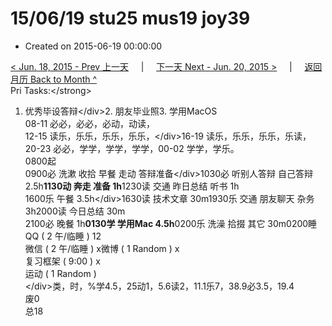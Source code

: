# 15/06/19 stu25 mus19 joy39

* Created on 2015-06-19 00:00:00

[&lt; Jun. 18, 2015 - Prev 上一天](d18.md)     \|     [下一天 Next - Jun. 20, 2015 &gt;](d20.md)     \|     [返回月历 Back to Month ^](index.md)   
Pri Tasks:&lt;/strong&gt;  
1. 优秀毕设答辩&lt;/div&gt;2. 朋友毕业照3. 学用MacOS  
08-11 必必，必必，必动，动读，  
12-15 读乐，乐乐，乐乐，乐乐，&lt;/div&gt;16-19 读乐，乐乐，乐乐，乐读，20-23 必必，学学，学学，学学，00-02 学学，学乐。  
0800起  
0900必 洗漱 收拾 早餐 走动 答辩准备&lt;/div&gt;1030必 听别人答辩 自己答辩 2.5h**1130动 奔走 准备 1h**1230读 交通 昨日总结 听书 1h  
1600乐 午餐 3.5h&lt;/div&gt;1630读 技术文章 30m1930乐 交通 朋友聊天 杂务 3h2000读 今日总结 30m  
2100必 晚餐 1h**0130学 学用Mac 4.5h**0200乐 洗澡 拾掇 其它 30m0200睡  
QQ \( 2 午/临睡 \) 12  
微信 \( 2 午/临睡 \) x微博 \( 1 Random \) x  
复习框架 \( 9:00 \) x  
运动 \( 1 Random \)  
&lt;/div&gt;类，时，%学4.5，25动1，5.6读2，11.1乐7，38.9必3.5，19.4  
废0  
总18

